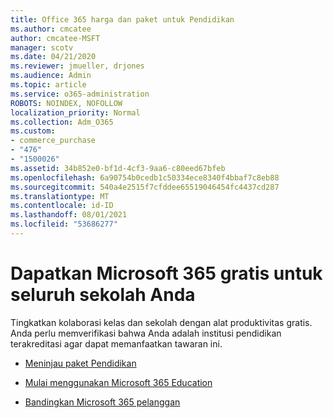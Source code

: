 ```yaml
---
title: Office 365 harga dan paket untuk Pendidikan
ms.author: cmcatee
author: cmcatee-MSFT
manager: scotv
ms.date: 04/21/2020
ms.reviewer: jmueller, drjones
ms.audience: Admin
ms.topic: article
ms.service: o365-administration
ROBOTS: NOINDEX, NOFOLLOW
localization_priority: Normal
ms.collection: Adm_O365
ms.custom:
- commerce_purchase
- "476"
- "1500026"
ms.assetid: 34b852e0-bf1d-4cf3-9aa6-c80eed67bfeb
ms.openlocfilehash: 6a90754b0cedb1c50334ece8340f4bbaf7c8eb88
ms.sourcegitcommit: 540a4e2515f7cfddee65519046454fc4437cd287
ms.translationtype: MT
ms.contentlocale: id-ID
ms.lasthandoff: 08/01/2021
ms.locfileid: "53686277"
---
```

# <a name="get-microsoft-365-free-for-your-entire-school"></a>Dapatkan Microsoft 365 gratis untuk seluruh sekolah Anda

Tingkatkan kolaborasi kelas dan sekolah dengan alat produktivitas gratis. Anda perlu memverifikasi bahwa Anda adalah institusi pendidikan terakreditasi agar dapat memanfaatkan tawaran ini.
  
- [Meninjau paket Pendidikan](https://products.office.com/academic/compare-office-365-education-plans)

- [Mulai menggunakan Microsoft 365 Education](https://support.office.com/article/get-started-with-office-365-education-ab02abe5-a1ee-458c-b749-5b44416ccf14?wt.mc_id=o365_portal_mmaven&ui=en-US&rs=en-US&ad=US)

- [Bandingkan Microsoft 365 pelanggan](https://products.office.com/business/compare-more-office-365-for-business-plans)